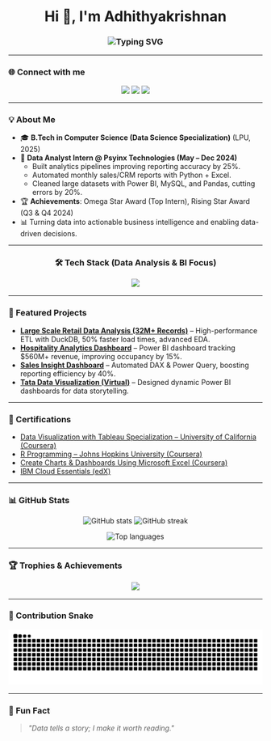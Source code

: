 <!-- Profile Header -->
<h1 align="center">Hi 👋, I'm Adhithyakrishnan</h1>

<h3 align="center">
  <img src="https://readme-typing-svg.demolab.com?font=Fira+Code&pause=1000&color=00F7FF&center=true&vCenter=true&width=600&lines=Data+Science+Graduate+%7C+Data+Analytics+%26+BI;Transforming+Data+into+Business+Insights;Always+Learning%2C+Always+Improving" alt="Typing SVG" />
</h3>

---

### 🌐 Connect with me
<p align="center">
  <a href="https://www.linkedin.com/in/adhithyakrishnan/"><img src="https://img.shields.io/badge/LinkedIn-0077B5?style=for-the-badge&logo=linkedin&logoColor=white"/></a>
  <a href="https://adhithyakrishnanmp-portfolio-website.vercel.app/"><img src="https://img.shields.io/badge/Portfolio-FF7139?style=for-the-badge&logo=firefox&logoColor=white"/></a>
  <a href="https://github.com/Adhithyakrishnan"><img src="https://img.shields.io/badge/GitHub-100000?style=for-the-badge&logo=github&logoColor=white"/></a>
</p>

---

### 💡 About Me
- 🎓 **B.Tech in Computer Science (Data Science Specialization)** (LPU, 2025)
- 💼 **Data Analyst Intern @ Psyinx Technologies (May – Dec 2024)**  
  - Built analytics pipelines improving reporting accuracy by 25%.
  - Automated monthly sales/CRM reports with Python + Excel.
  - Cleaned large datasets with Power BI, MySQL, and Pandas, cutting errors by 20%.
- 🏆 **Achievements**: Omega Star Award (Top Intern), Rising Star Award (Q3 & Q4 2024)
- 📊 Turning data into actionable business intelligence and enabling data-driven decisions.

---

<!-- 🛠 Tech Stack (Fixed Layout) -->
<h3 align="center">🛠 Tech Stack (Data Analysis & BI Focus)</h3>

<p align="center">
  <img src="https://skillicons.dev/icons?i=python,r,git,azure,vscode,github,mysql,excel,powerbi,tableau" />
</p>


---

### 🚀 Featured Projects
- [**Large Scale Retail Data Analysis (32M+ Records)**](https://github.com/Adhithyakrishnan/Large-Scale-Data-Analysis-32-million) – High-performance ETL with DuckDB, 50% faster load times, advanced EDA.
- [**Hospitality Analytics Dashboard**](https://github.com/Adhithyakrishnan/Hospitality-Analytics-Dashboard) – Power BI dashboard tracking $560M+ revenue, improving occupancy by 15%.
- [**Sales Insight Dashboard**](https://github.com/Adhithyakrishnan/Sales-Insights-Dashboard-Power-BI) – Automated DAX & Power Query, boosting reporting efficiency by 40%.
- [**Tata Data Visualization (Virtual)**](https://forage-uploads-prod.s3.amazonaws.com/completion-certificates/ifobHAoMjQs9s6bKS/MyXvBcppsW2FkNYCX_ifobHAoMjQs9s6bKS_Ezd9K8qGP6qn2Cmgw_1734980850762_completion_certificate.pdf) – Designed dynamic Power BI dashboards for data storytelling.

---

### 📜 Certifications
- [Data Visualization with Tableau Specialization – University of California (Coursera)](https://coursera.org/share/e1b44e0cdc37932064187e4ad2d5c159)
- [R Programming – Johns Hopkins University (Coursera)](https://coursera.org/share/d3f56d118a05f57f682d7d35246464d5)
- [Create Charts & Dashboards Using Microsoft Excel (Coursera)](https://coursera.org/share/677d9d6a9313dcf6104842713b3c8a5c)
- [IBM Cloud Essentials (edX)](https://courses.edx.org/certificates/ee347b210da643d7bea8a2cad77768be?_gl=1*1sxxop3*_gcl_au*MTkyNjc0NzQ0MS4xNzQ1MTQ0ODE0*_ga*MTYwODI2OTU1NS4xNzQ1MTQ0NDM5*_ga_D3KS4KMDT0*czE3NDc4MjgyMTkkbzYkZzEkdDE3NDc4MjgyMjkkajUwJGwwJGgwJGQtc1pQWkhWcm5NY3FoaS1NV014aDdDLXRJVThRVk1ZaTNB)

---

### 📊 GitHub Stats
<p align="center">
  <img src="https://github-readme-stats.vercel.app/api?username=Adhithyakrishnan&show_icons=true&theme=radical" alt="GitHub stats" />
  <img src="https://github-readme-streak-stats.herokuapp.com/?user=Adhithyakrishnan&theme=radical" alt="GitHub streak" />
</p>

<p align="center">
  <img src="https://github-readme-stats.vercel.app/api/top-langs/?username=Adhithyakrishnan&layout=compact&theme=radical" alt="Top languages" />
</p>

---

### 🏆 Trophies & Achievements
<p align="center">
  <img src="https://github-profile-trophy.vercel.app/?username=Adhithyakrishnan&theme=radical&no-frame=true&margin-w=10&margin-h=10" />
</p>

---

### 🐍 Contribution Snake
<p align="center">
  <img src="https://raw.githubusercontent.com/Adhithyakrishnan/Adhithyakrishnan/main/dist/github-contribution-grid-snake.svg" alt="snake animation" />
</p>

---

### 🧠 Fun Fact
> _"Data tells a story; I make it worth reading."_
